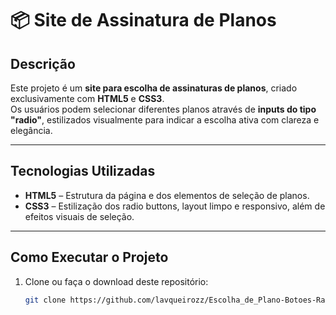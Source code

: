 # 📦 Site de Assinatura de Planos

##  Descrição
Este projeto é um **site para escolha de assinaturas de planos**, criado exclusivamente com **HTML5** e **CSS3**.  
Os usuários podem selecionar diferentes planos através de **inputs do tipo "radio"**, estilizados visualmente para indicar a escolha ativa com clareza e elegância.

---

##  Tecnologias Utilizadas
- **HTML5** – Estrutura da página e dos elementos de seleção de planos.  
- **CSS3** – Estilização dos radio buttons, layout limpo e responsivo, além de efeitos visuais de seleção.

---

##  Como Executar o Projeto
1. Clone ou faça o download deste repositório:  
   ```bash
   git clone https://github.com/lavqueirozz/Escolha_de_Plano-Botoes-Radio.git
